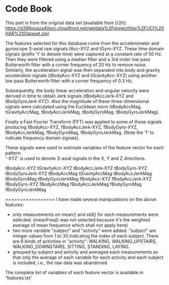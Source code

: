 Code Book
=================
This part is from the original data set (available from [r2h]: https://d396qusza40orc.cloudfront.net/getdata%2Fprojectfiles%2FUCI%20HAR%20Dataset.zip)

The features selected for this database come from the accelerometer and gyroscope 3-axial raw signals tAcc-XYZ and tGyro-XYZ. These time domain signals (prefix 't' to denote time) were captured at a constant rate of 50 Hz. Then they were filtered using a median filter and a 3rd order low pass Butterworth filter with a corner frequency of 20 Hz to remove noise. Similarly, the acceleration signal was then separated into body and gravity acceleration signals (tBodyAcc-XYZ and tGravityAcc-XYZ) using another low pass Butterworth filter with a corner frequency of 0.3 Hz. 

Subsequently, the body linear acceleration and angular velocity were derived in time to obtain Jerk signals (tBodyAccJerk-XYZ and tBodyGyroJerk-XYZ). Also the magnitude of these three-dimensional signals were calculated using the Euclidean norm (tBodyAccMag, tGravityAccMag, tBodyAccJerkMag, tBodyGyroMag, tBodyGyroJerkMag). 

Finally a Fast Fourier Transform (FFT) was applied to some of these signals producing fBodyAcc-XYZ, fBodyAccJerk-XYZ, fBodyGyro-XYZ, fBodyAccJerkMag, fBodyGyroMag, fBodyGyroJerkMag. (Note the 'f' to indicate frequency domain signals). 

These signals were used to estimate variables of the feature vector for each pattern:  
'-XYZ' is used to denote 3-axial signals in the X, Y and Z directions.

tBodyAcc-XYZ
tGravityAcc-XYZ
tBodyAccJerk-XYZ
tBodyGyro-XYZ
tBodyGyroJerk-XYZ
tBodyAccMag
tGravityAccMag
tBodyAccJerkMag
tBodyGyroMag
tBodyGyroJerkMag
fBodyAcc-XYZ
fBodyAccJerk-XYZ
fBodyGyro-XYZ
fBodyAccMag
fBodyAccJerkMag
fBodyGyroMag
fBodyGyroJerkMag

=================
I have made several manipulations on the above features:
  - only measurements on mean() and std() for each measurements were selected. (meanFreq() was not selected because it's the weighted average of mean frequence which shall not apply here)
  - two more variable "subject" and "activity" were added. "subject" are integer values from 1 to 30 indicating the index of each subject. There are 6 kinds of activities in "activity": WALKING, WALKING_UPSTAIRS, WALKING_DOWNSTAIRS, SITTING, STANDING, LAYING.
  - grouped by subject and activity and averaged each measurements so that only the average of each variable for each activity and each subject is included, i.e., the raw data was abandoned.

The complete list of variables of each feature vector is available in 'features.txt'
